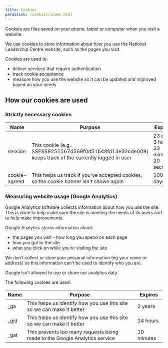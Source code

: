 ```yaml
---
title: Cookies
permalink: /cookies/index.html
---
```


Cookies are files saved on your phone, tablet or computer when you visit a website.

We use cookies to store information about how you use the National Leadership Centre website, such as the pages you visit.

Cookies are used to:

* deliver services that require authentication
* track cookie acceptance
* measure how you use the website so it can be updated and improved based on your needs

## How our cookies are used

### Strictly necessary cookies

Name | Purpose | Expires
---- | ------- | -------
session | This cookie (e.g. SSESS9251567d569f0d51b48fd13e32cde009) keeps track of the currently logged in user	 | 23 days 3 hours 33 minutes 20 seconds
cookie-agreed | This helps us track if you've accepted cookies, so the cookie banner isn't shown again | 100 days

### Measuring website usage (Google Analytics)

Google Analytics software collects information about how you use the site. This is done to help make sure the site is meeting the needs of its users and to help make improvements.

Google Analytics stores information about:

* the pages you visit - how long you spend on each page
* how you got to the site
* what you click on while you’re visiting the site

We don’t collect or store your personal information (eg your name or address) so this information can’t be used to identify who you are.

Google isn’t allowed to use or share our analytics data.

The following cookies are used:

Name | Purpose | Expires
---- | ------- | -------
_ga | This helps us identify how you use this site so we can make it better	 | 2 years
_gid | This helps us identify how you use this site so we can make it better | 24 hours
_gat | This prevents too many requests being made to the Google Analytics service | 10 minutes


